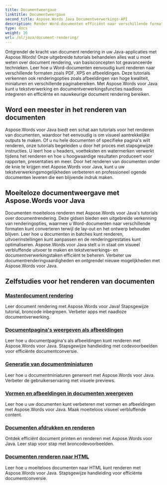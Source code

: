 ```yaml
---
title: Documentweergave
linktitle: Documentweergave
second_title: Aspose.Words Java Documentverwerkings-API
description: Render Word-documenten efficiënt naar verschillende formaten in Java met Aspose.Words! Beheers documentrendering voor professionele uitvoer.
type: docs
weight: 16
url: /nl/java/document-rendering/
---
```


Ontgrendel de kracht van document rendering in uw Java-applicaties met Aspose.Words! Onze uitgebreide tutorials behandelen alles wat u moet weten over document rendering, van basisconcepten tot geavanceerde technieken. Leer hoe u Word-documenten eenvoudig kunt renderen naar verschillende formaten zoals PDF, XPS en afbeeldingen. Deze tutorials verkennen ook renderingopties zoals afbeeldingen van hoge kwaliteit, miniaturen en verschillende paginabereiken. Met Aspose.Words voor Java kunt u tekstverwerking en documentverwerkingsfuncties naadloos integreren en efficiënte en nauwkeurige document rendering bereiken.

## Word een meester in het renderen van documenten

Aspose.Words voor Java biedt een schat aan tutorials voor het renderen van documenten, waardoor het eenvoudig is om visueel aantrekkelijke outputs te maken. Of u nu hele documenten of specifieke pagina's wilt renderen, onze tutorials begeleiden u door het proces met stapsgewijze instructies. U leert hoe u headers, voetteksten en watermerken verwerkt tijdens het renderen en hoe u hoogwaardige resultaten produceert voor rapporten, presentaties en meer. Door het renderen van documenten onder de knie te krijgen met Aspose.Words voor Java, kunt u uw tekstverwerkingsmogelijkheden verbeteren en professioneel ogende documenten leveren die een blijvende indruk maken.

## Moeiteloze documentweergave met Aspose.Words voor Java

Documenten moeiteloos renderen met Aspose.Words voor Java's tutorials over documentrendering. Deze gidsen bieden een uitgebreide verkenning van renderingopties, waarmee u Word-documenten naar verschillende formaten kunt converteren terwijl de lay-out en het ontwerp behouden blijven. Leer hoe u documenten in batches kunt renderen, uitvoerinstellingen kunt aanpassen en de renderingprestaties kunt optimaliseren. Aspose.Words voor Java stelt u in staat om visueel verbluffende uitvoer te maken en tekstverwerkings- en documentverwerkingstaken efficiënt te beheren. Verbeter uw documentrenderingvaardigheden en ontgrendel nieuwe mogelijkheden met Aspose.Words voor Java.

## Zelfstudies voor het renderen van documenten
### [ Masterdocument rendering](./master-document-rendering/)
Leer document rendering met Aspose.Words voor Java! Stapsgewijze tutorial, broncode inbegrepen. Verbeter apps met naadloze documentverwerking.
### [Documentpagina's weergeven als afbeeldingen](./rendering-document-pages-images/)
Leer hoe u documentpagina's als afbeeldingen kunt renderen met Aspose.Words voor Java. Stapsgewijze handleiding met codevoorbeelden voor efficiënte documentconversie.
### [Generatie van documentminiaturen](./document-thumbnail-generation/)
Leer hoe u documentminiaturen genereert met Aspose.Words voor Java. Verbeter de gebruikerservaring met visuele previews.
### [Vormen en afbeeldingen in documenten weergeven](./rendering-shapes-graphics/)
Leer hoe u uw documenten kunt verbeteren met vormen en afbeeldingen met Aspose.Words voor Java. Maak moeiteloos visueel verbluffende content.
### [Documenten afdrukken en renderen](./document-printing-rendering/)
Ontdek efficiënt document printen en renderen met Aspose.Words voor Java. Leer stap voor stap met broncodevoorbeelden.
### [Documenten renderen naar HTML](./rendering-documents-html/)
Leer hoe u moeiteloos documenten naar HTML kunt renderen met Aspose.Words voor Java. Stapsgewijze handleiding voor efficiënte documentconversie.